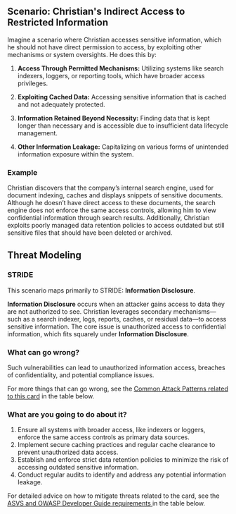 ## Scenario: Christian's Indirect Access to Restricted Information

Imagine a scenario where Christian accesses sensitive information, which he should not have direct permission to access, by exploiting other mechanisms or system oversights. He does this by:

1. **Access Through Permitted Mechanisms:** Utilizing systems like search indexers, loggers, or reporting tools, which have broader access privileges. 

2. **Exploiting Cached Data:** Accessing sensitive information that is cached and not adequately protected.

3. **Information Retained Beyond Necessity:** Finding data that is kept longer than necessary and is accessible due to insufficient data lifecycle management.

4. **Other Information Leakage:** Capitalizing on various forms of unintended information exposure within the system.

### Example

Christian discovers that the company’s internal search engine, used for document indexing, caches and displays snippets of sensitive documents. Although he doesn’t have direct access to these documents, the search engine does not enforce the same access controls, allowing him to view confidential information through search results. Additionally, Christian exploits poorly managed data retention policies to access outdated but still sensitive files that should have been deleted or archived.

## Threat Modeling

### STRIDE

This scenario maps primarily to STRIDE: **Information Disclosure**.

**Information Disclosure** occurs when an attacker gains access to data they are not authorized to see.
Christian leverages secondary mechanisms—such as a search indexer, logs, reports, caches, or residual data—to access sensitive information.
The core issue is unauthorized access to confidential information, which fits squarely under **Information Disclosure**.

### What can go wrong?

Such vulnerabilities can lead to unauthorized information access, breaches of confidentiality, and potential compliance issues.

For more things that can go wrong, see the [Common Attack Patterns related to this card](#mapping 'Common Attack Patterns related to this card [internal]') in the table below.

### What are you going to do about it?

1. Ensure all systems with broader access, like indexers or loggers, enforce the same access controls as primary data sources.
2. Implement secure caching practices and regular cache clearance to prevent unauthorized data access.
3. Establish and enforce strict data retention policies to minimize the risk of accessing outdated sensitive information.
4. Conduct regular audits to identify and address any potential information leakage.

For detailed advice on how to mitigate threats related to the card, see the [ASVS and OWASP Developer Guide requirements ](#mapping 'ASVS and OWASP Developer Guide requirements [internal]') in the table below.
